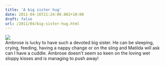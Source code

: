```yaml
---
title: 'A big sister hug'
date: 2011-04-16T21:24:00.002+10:00
draft: false
url: /2011/04/big-sister-hug.html
---
```


[![](http://2.bp.blogspot.com/-sJl9DLcG1Cc/TbEOgfKBucI/AAAAAAAAAKY/Z7y6HefFmpc/s400/IMG_0583.JPG)](http://2.bp.blogspot.com/-sJl9DLcG1Cc/TbEOgfKBucI/AAAAAAAAAKY/Z7y6HefFmpc/s1600/IMG_0583.JPG)  
Ambrose is lucky to have such a devoted big sister. He can be sleeping, crying, feeding, having a nappy change or on the sling and Matilda will ask can I have a cuddle. Ambrose doesn't seem so keen on the loving wet sloppy kisses and is managing to push away!